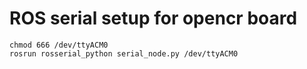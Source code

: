 # ROS serial setup for opencr board

```
chmod 666 /dev/ttyACM0
rosrun rosserial_python serial_node.py /dev/ttyACM0
```
